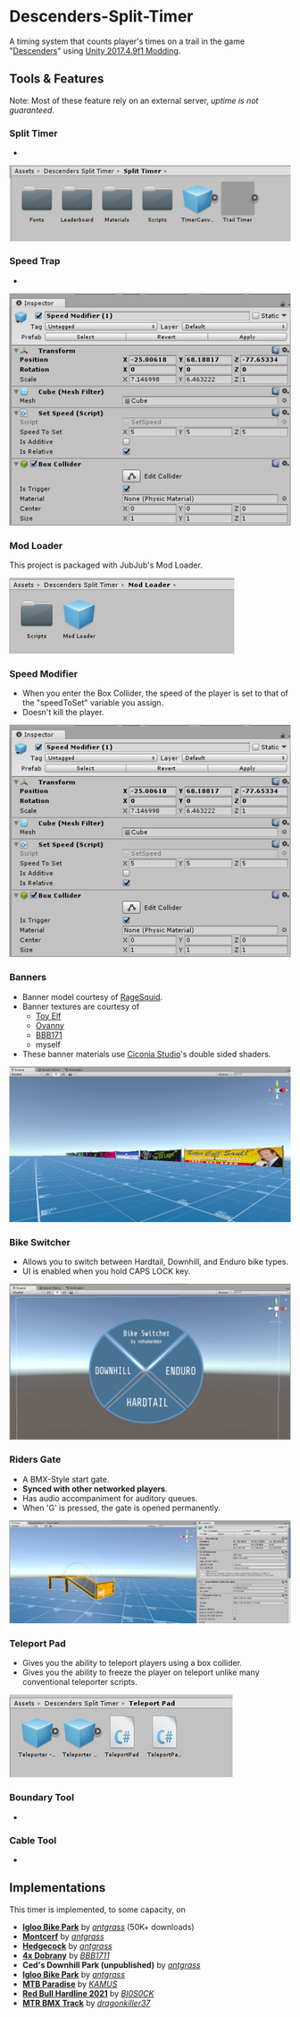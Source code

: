 # Descenders-Split-Timer

A timing system that counts player's times on a trail in the game "[Descenders](https://www.descendersgame.com/)" using [Unity 2017.4.9f1 Modding](https://descenders.mod.io/guides/descenders-modding-guide).


## Tools & Features
Note: Most of these feature rely on an external server, *uptime is not guaranteed*.

### Split Timer
- 
![image](assets/Split%20Timer.png)

### Speed Trap
-
![image](assets/Speed%20Modifier.png)

### Mod Loader
This project is packaged with JubJub's Mod Loader.

![image](assets/Mod%20Loader.png)

### Speed Modifier
- When you enter the Box Collider, the speed of the player is set to that of the "speedToSet" variable you assign.
- Doesn't kill the player.

![image](assets/Speed%20Modifier.png)

### Banners
- Banner model courtesy of [RageSquid](https://ragesquid.com/).
-  Banner textures are courtesy of
    - [Toy Elf](https://www.youtube.com/c/ToyElf)
    - [Ovanny](https://www.youtube.com/channel/UCd1LjvaKUITm8WXhnWy_d5A)
    - [BBB171](https://www.youtube.com/channel/UCfOIARENIJQd34lY06SCsiA)
    - myself
- These banner materials use [
Ciconia Studio](https://assetstore.unity.com/packages/vfx/shaders/free-double-sided-shaders-23087)'s double sided shaders.

![image](assets/Banners.png)

### Bike Switcher
- Allows you to switch between Hardtail, Downhill, and Enduro bike types.
- UI is enabled when you hold CAPS LOCK key.

![image](assets/Bike%20Switcher.png)

### Riders Gate
- A BMX-Style start gate.
- **Synced with other networked players**.
- Has audio accompaniment for auditory queues.
- When 'G' is pressed, the gate is opened permanently.

![image](assets/Riders%20Gate.png)


### Teleport Pad
- Gives you the ability to teleport players using a box collider.
- Gives you the ability to freeze the player on teleport unlike many conventional teleporter scripts.

![image](assets/Teleport%20Pad.png)

### Boundary Tool
-

### Cable Tool
-


## Implementations
This timer is implemented, to some capacity, on 
- **[Igloo Bike Park](https://mod.io/g/descenders/m/igloo-bike-park)** by *[antgrass](https://mod.io/g/descenders/u/antgrass)* (50K+ downloads)
- **[Montcerf](https://mod.io/g/descenders/m/montcerf)** by *[antgrass](https://mod.io/g/descenders/u/antgrass)*
- **[Hedgecock](https://mod.io/g/descenders/m/hedgecock)** by *[antgrass](https://mod.io/g/descenders/u/antgrass)*
- **[4x Dobrany](https://mod.io/g/descenders/m/4x-dobrany)** by *[BBB1711](https://mod.io/g/descenders/u/bbb1711)*
- **Ced's Downhill Park (unpublished)** by *[antgrass](https://mod.io/g/descenders/u/antgrass)*
- **[Igloo Bike Park](https://mod.io/g/descenders/m/igloo-bike-park)** by *[antgrass](https://mod.io/g/descenders/u/antgrass)*
- **[MTB Paradise](https://mod.io/g/descenders/m/mtb-paradise)** by *[KAMUS](https://mod.io/g/descenders/u/kamus)*
- **[Red Bull Hardline 2021](https://mod.io/g/descenders/m/rbhl21)** by *[
BI0S0CK](https://mod.io/g/descenders/u/bi0s0ck)*
- **[MTR BMX Track](https://mod.io/g/descenders/m/mtr-bmx-track)** by *[dragonkiller37](https://mod.io/g/descenders/u/dragonkiller37)*